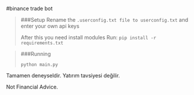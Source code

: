 #binance trade bot 

>###Setup
>Rename the `.userconfig.txt file to userconfig.txt` and enter your own api keys
> 
>After this you need install modules Run: `pip install -r requirements.txt`

> ###Running
>  ```
> python main.py
>  ```
Tamamen deneyseldir. Yatırım tavsiyesi değilir.

Not Financial Advice.